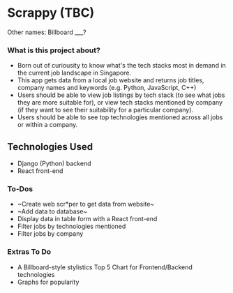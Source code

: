 # Scrappy (TBC)
Other names: Billboard ___?  

### What is this project about?
- Born out of curiousity to know what's the tech stacks most in demand in the current job landscape in Singapore.
- This app gets data from a local job website and returns job titles, company names and keywords (e.g. Python, JavaScript, C++)
- Users should be able to view job listings by tech stack (to see what jobs they are more suitable for), or view tech stacks mentioned by company (if they want to see their suitability for a particular company).
- Users should be able to see top technologies mentioned across all jobs or within a company.

## Technologies Used
- Django (Python) backend 
- React front-end 


### To-Dos
- ~Create web scr*per to get data from website~
- ~Add data to database~
- Display data in table form with a React front-end
- Filter jobs by technologies mentioned
- Filter jobs by company


### Extras To Do
- A Billboard-style stylistics Top 5 Chart for Frontend/Backend technologies
- Graphs for popularity

